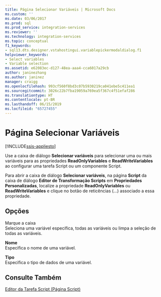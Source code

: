 ```yaml
---
title: Página Selecionar Variáveis | Microsoft Docs
ms.custom: ''
ms.date: 03/06/2017
ms.prod: sql
ms.prod_service: integration-services
ms.reviewer: ''
ms.technology: integration-services
ms.topic: conceptual
f1_keywords:
- sql13.dts.designer.vstahostingui.variablepickermodaldialog.f1
helpviewer_keywords:
- Select variables
- Variable selection
ms.assetid: e62083ec-d127-48ea-aaa4-cca6017a29cb
author: janinezhang
ms.author: janinez
manager: craigg
ms.openlocfilehash: 993cf560f8bd3c07b5930219ca041ebe5c411ea1
ms.sourcegitcommit: 3026c22b7fba19059a769ea5f367c4f51efaf286
ms.translationtype: HT
ms.contentlocale: pt-BR
ms.lasthandoff: 06/15/2019
ms.locfileid: "65727455"
---
```

# <a name="select-variables-page"></a>Página Selecionar Variáveis

[!INCLUDE[ssis-appliesto](../../includes/ssis-appliesto-ssvrpluslinux-asdb-asdw-xxx.md)]


  Use a caixa de diálogo **Selecionar variáveis** para selecionar uma ou mais variáveis para as propriedades **ReadOnlyVariables** e **ReadWriteVariables** ao configurar uma tarefa Script ou um componente Script.  
  
 Para abrir a caixa de diálogo **Selecionar variáveis**, na página **Script** da caixa de diálogo **Editor de Transformação Scripts** em **Propriedades Personalizadas**, localize a propriedade **ReadOnlyVariables** ou **ReadWriteVariables** e clique no botão de reticências (...) associado a essa propriedade.  
  
## <a name="options"></a>Opções  
 Marque a caixa  
 Seleciona uma variável específica, todas as variáveis ou limpa a seleção de todas as variáveis.  
  
 **Nome**  
 Especifica o nome de uma variável.  
  
 **Tipo**  
 Especifica o tipo de dados de uma variável.  
  
## <a name="see-also"></a>Consulte Também  
 [Editor da Tarefa Script &#40;Página Script&#41;](../../integration-services/control-flow/script-task-editor-script-page.md)  
  
  
